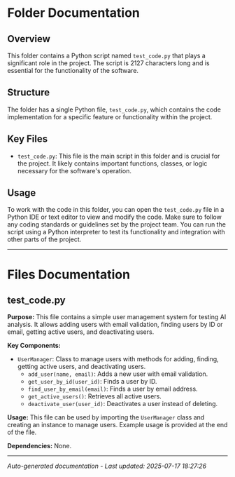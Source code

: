 # Folder Documentation

## Overview
This folder contains a Python script named `test_code.py` that plays a significant role in the project. The script is 2127 characters long and is essential for the functionality of the software.

## Structure
The folder has a single Python file, `test_code.py`, which contains the code implementation for a specific feature or functionality within the project.

## Key Files
- `test_code.py`: This file is the main script in this folder and is crucial for the project. It likely contains important functions, classes, or logic necessary for the software's operation.

## Usage
To work with the code in this folder, you can open the `test_code.py` file in a Python IDE or text editor to view and modify the code. Make sure to follow any coding standards or guidelines set by the project team. You can run the script using a Python interpreter to test its functionality and integration with other parts of the project.

---

# Files Documentation

## test_code.py

**Purpose:** This file contains a simple user management system for testing AI analysis. It allows adding users with email validation, finding users by ID or email, getting active users, and deactivating users.

**Key Components:**
- `UserManager`: Class to manage users with methods for adding, finding, getting active users, and deactivating users.
  - `add_user(name, email)`: Adds a new user with email validation.
  - `get_user_by_id(user_id)`: Finds a user by ID.
  - `find_user_by_email(email)`: Finds a user by email address.
  - `get_active_users()`: Retrieves all active users.
  - `deactivate_user(user_id)`: Deactivates a user instead of deleting.

**Usage:** This file can be used by importing the `UserManager` class and creating an instance to manage users. Example usage is provided at the end of the file.

**Dependencies:** None.

---
*Auto-generated documentation - Last updated: 2025-07-17 18:27:26*
